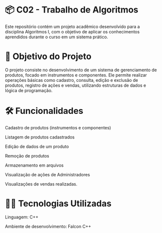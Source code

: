 # 📦 C02 - Trabalho de Algoritmos
Este repositório contém um projeto acadêmico desenvolvido para a disciplina Algoritmos I, com o objetivo de aplicar os conhecimentos aprendidos durante o curso em um sistema prático.

# 🎯 Objetivo do Projeto
O projeto consiste no desenvolvimento de um sistema de gerenciamento de produtos, focado em instrumentos e componentes. Ele permite realizar operações básicas como cadastro, consulta, edição e exclusão de produtos, registro de ações e vendas, utilizando estruturas de dados e lógica de programação.

# 🛠️ Funcionalidades
Cadastro de produtos (instrumentos e componentes)

Listagem de produtos cadastrados

Edição de dados de um produto

Remoção de produtos

Armazenamento em arquivos

Visualização de ações de Administradores

Visualizações de vendas realizadas.

# 🧑‍💻 Tecnologias Utilizadas
Linguagem: C++

Ambiente de desenvolvimento: Falcon C++
